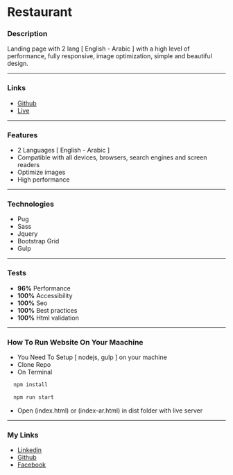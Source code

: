 # Restaurant

### Description

Landing page with 2 lang [ English - Arabic ] with a high level of performance, fully responsive, image optimization, simple and beautiful design.

---

### Links

- [Github](https://github.com/Kmg11/Restaurant "Github Repo")
- [Live](https://kmg11.github.io/Restaurant/dist/ "Live Preview")

---

### Features

- 2 Languages [ English - Arabic ]
- Compatible with all devices, browsers, search engines and screen readers
- Optimize images
- High performance

---

### Technologies

- Pug
- Sass
- Jquery
- Bootstrap Grid
- Gulp

---

### Tests

- **96%** Performance
- **100%** Accessibility
- **100%** Seo
- **100%** Best practices
- **100%** Html validation

---

### How To Run Website On Your Maachine

- You Need To Setup [ nodejs, gulp ] on your machine
- Clone Repo
- On Terminal

```bash
  npm install
```

```bash
  npm run start
```

- Open (index.html) or (index-ar.html) in dist folder with live server

---

### My Links

- [Linkedin](https://www.linkedin.com/in/kirolos-m-a29134165/)
- [Github](https://github.com/Kmg11)
- [Facebook](https://www.facebook.com/KirolosMahfouz/)
